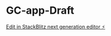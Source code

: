 # GC-app-Draft

[Edit in StackBlitz next generation editor ⚡️](https://stackblitz.com/~/github.com/ggodfrey455/GC-app-Draft)